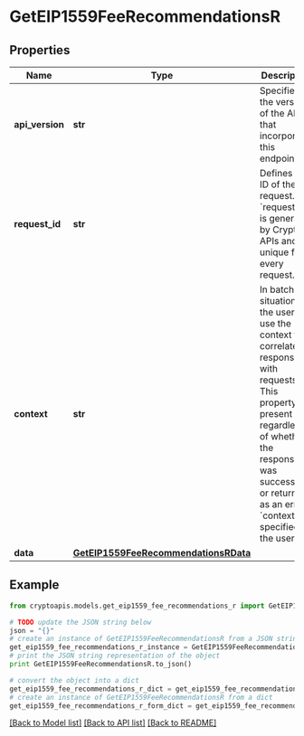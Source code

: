 # GetEIP1559FeeRecommendationsR


## Properties
Name | Type | Description | Notes
------------ | ------------- | ------------- | -------------
**api_version** | **str** | Specifies the version of the API that incorporates this endpoint. | 
**request_id** | **str** | Defines the ID of the request. The &#x60;requestId&#x60; is generated by Crypto APIs and it&#39;s unique for every request. | 
**context** | **str** | In batch situations the user can use the context to correlate responses with requests. This property is present regardless of whether the response was successful or returned as an error. &#x60;context&#x60; is specified by the user. | [optional] 
**data** | [**GetEIP1559FeeRecommendationsRData**](GetEIP1559FeeRecommendationsRData.md) |  | 

## Example

```python
from cryptoapis.models.get_eip1559_fee_recommendations_r import GetEIP1559FeeRecommendationsR

# TODO update the JSON string below
json = "{}"
# create an instance of GetEIP1559FeeRecommendationsR from a JSON string
get_eip1559_fee_recommendations_r_instance = GetEIP1559FeeRecommendationsR.from_json(json)
# print the JSON string representation of the object
print GetEIP1559FeeRecommendationsR.to_json()

# convert the object into a dict
get_eip1559_fee_recommendations_r_dict = get_eip1559_fee_recommendations_r_instance.to_dict()
# create an instance of GetEIP1559FeeRecommendationsR from a dict
get_eip1559_fee_recommendations_r_form_dict = get_eip1559_fee_recommendations_r.from_dict(get_eip1559_fee_recommendations_r_dict)
```
[[Back to Model list]](../README.md#documentation-for-models) [[Back to API list]](../README.md#documentation-for-api-endpoints) [[Back to README]](../README.md)


